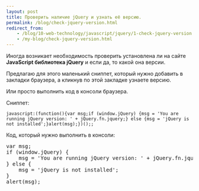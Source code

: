 ```yaml
---
layout: post
title: Проверить наличие jQuery и узнать её версию.
permalink: /blog/check-jquery-version.html
redirect_from:
    - /blog/10-web-technology/javascript/jquery/1-check-jquery-version.html
    - /my-blog/check-jquery-version.html
---
```

Иногда возникает необходимость проверить установлена ли на сайте **JavaScript библиотека jQuery** и если да, то какой она версии.

Предлагаю для этого маленький сниппет, который  нужно добавить в закладки браузера, а кликнув по этой закладке узнаете версию.

Или просто выполнить код в консоли браузера.
<!--more-->
Сниппет:

`javascript:(function(){var msg;if (window.jQuery) {msg = 'You are running jQuery version: ' + jQuery.fn.jquery;} else {msg = 'jQuery is not installed';}alert(msg);})();;`

Код, который нужно выполнить в консоли:

<pre>
var msg;
if (window.jQuery) {
    msg = 'You are running jQuery version: ' + jQuery.fn.jquery;
} else {
    msg = 'jQuery is not installed';
}
alert(msg);
</pre>
